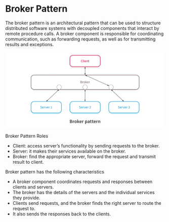 # Broker Pattern

The broker pattern is an architectural pattern that can be used to structure distributed software systems
with decoupled components that interact by remote procedure calls.
A broker component is responsible for coordinating communication, such as forwarding requests,
as well as for transmitting results and exceptions.

![alt image](../../images/architectural-pattern/broker.png)

Broker Pattern Roles
* Client: access server’s functionality by sending requests to the broker.
* Server: it makes their services available on the broker.
* Broker: find the appropriate server, forward the request and transmit result to client.

Broker pattern has the following characteristics
* A broker component coordinates requests and responses between clients and servers.
* The broker has the details of the servers and the individual services they provide.
* Clients send requests, and the broker finds the right server to route the request to.
* It also sends the responses back to the clients.

